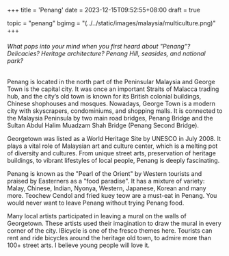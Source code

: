 +++
title = 'Penang'
date = 2023-12-15T09:52:55+08:00
draft = true

topic = "penang" 
bgimg = "(../../static/images/malaysia/multiculture.png)"
+++

###### What pops into your mind when you first heard about "Penang"? Delicacies? Heritage architecture? Penang Hill, seasides, and national park?

Penang is located in the north part of the Peninsular Malaysia and George Town is the capital city. It was once an important Straits of Malacca trading hub, and the city’s old town is known for its British colonial buildings, Chinese shophouses and mosques. Nowadays, George Town is a modern city with skyscrapers, condominiums, and shopping malls. It is connected to the Malaysia Peninsula by two main road bridges, Penang Bridge and the Sultan Abdul Halim Muadzam Shah Bridge (Penang Second Bridge).

<!-- split -->

Georgetown was listed as a World Heritage Site by UNESCO in July 2008. It plays a vital role of Malaysian art and culture center, which is a melting pot of diversity and cultures. From unique street arts, preservation of heritage buildings, to vibrant lifestyles of local people, Penang is deeply fascinating.

<!-- split -->

Penang is known as the "Pearl of the Orient" by Western tourists and praised by Easterners as a "food paradise". It has a mixture of variety: Malay, Chinese, Indian, Nyonya, Western, Japanese, Korean and many more. Teochew Cendol and fried kuey teow are a must-eat in Penang. You would never want to leave Penang without trying Penang food.

<!-- split -->

Many local artists participated in leaving a mural on the walls of Georgetown. These artists used their imagination to draw the mural in every corner of the city. IBicycle is one of the fresco themes here. Tourists can rent and ride bicycles around the heritage old town, to admire more than 100+ street arts. I believe young people will love it.
